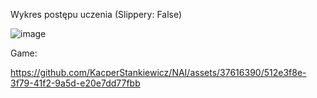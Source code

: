 Wykres postępu uczenia (Slippery: False)

![image](https://github.com/KacperStankiewicz/NAI/assets/37616390/3032ae06-073c-4ddb-bd8f-9167dd391b2a)

Game:

https://github.com/KacperStankiewicz/NAI/assets/37616390/512e3f8e-3f79-41f2-9a5d-e20e7dd77fbb

